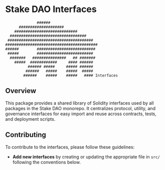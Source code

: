 # Stake DAO Interfaces

```
              ######
      ####################
    ############################
  ##################################
 ######################################
#########################################
######        ##########################
 #####        #########################
  #######   ###############   ## #######
    #####  ############     #### ######
          ###### #####     ##### ######
         ######   #####    #####  #####
        ######    #####    #####   #### Interfaces
```

## Overview

This package provides a shared library of Solidity interfaces used by all packages in the Stake DAO monorepo. It centralizes protocol, utility, and governance interfaces for easy import and reuse across contracts, tests, and deployment scripts.

## Contributing

To contribute to the interfaces, please follow these guidelines:

- **Add new interfaces** by creating or updating the appropriate file in `src/` following the conventions below.
